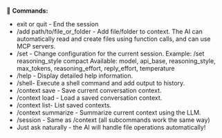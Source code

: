  🎯 **Commands:**
* exit or quit - End the session
* /add path/to/file_or_folder - Add file/folder to context. 
     The AI can automatically read and create files using function calls, and can use MCP servers. 
* /set <parameter> <value> - Change configuration for the current session.
     Example: /set reasoning_style compact 
     Available: model, api_base, reasoning_style, max_tokens, reasoning_effort, reply_effort,
temperature 
* /help - Display detailed help information.
* /shell- Execute a shell command and add output to history.
* /context save <name> - Save current conversation context. 
* /context load <name> - Load a saved conversation context. 
* /context list- List saved contexts. 
* /context summarize - Summarize current context using the LLM. 
* /session - Same as /context (all subcommands work the same way)
* Just ask naturally - the AI will handle file operations automatically!

